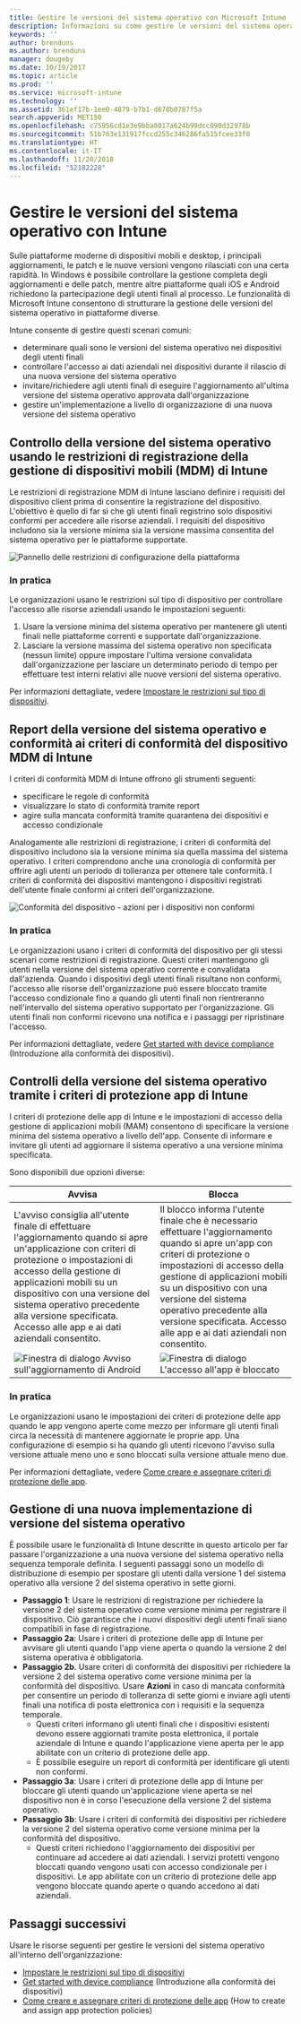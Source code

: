 ```yaml
---
title: Gestire le versioni del sistema operativo con Microsoft Intune
description: Informazioni su come gestire le versioni del sistema operativo su piattaforme con Microsoft Intune.
keywords: ''
author: brenduns
ms.author: brenduns
manager: dougeby
ms.date: 10/19/2017
ms.topic: article
ms.prod: ''
ms.service: microsoft-intune
ms.technology: ''
ms.assetid: 361ef17b-1ee0-4879-b7b1-d678b0787f5a
search.appverid: MET150
ms.openlocfilehash: c75956cd1e3e9bba0017a624b99dcc090d32978b
ms.sourcegitcommit: 51b763e131917fccd255c346286fa515fcee33f0
ms.translationtype: HT
ms.contentlocale: it-IT
ms.lasthandoff: 11/20/2018
ms.locfileid: "52182228"
---
```

# <a name="manage-operating-system-versions-with-intune"></a>Gestire le versioni del sistema operativo con Intune
Sulle piattaforme moderne di dispositivi mobili e desktop, i principali aggiornamenti, le patch e le nuove versioni vengono rilasciati con una certa rapidità. In Windows è possibile controllare la gestione completa degli aggiornamenti e delle patch, mentre altre piattaforme quali iOS e Android richiedono la partecipazione degli utenti finali al processo.  Le funzionalità di Microsoft Intune consentono di strutturare la gestione delle versioni del sistema operativo in piattaforme diverse.

Intune consente di gestire questi scenari comuni: 
- determinare quali sono le versioni del sistema operativo nei dispositivi degli utenti finali
- controllare l'accesso ai dati aziendali nei dispositivi durante il rilascio di una nuova versione del sistema operativo
- invitare/richiedere agli utenti finali di eseguire l'aggiornamento all'ultima versione del sistema operativo approvata dall'organizzazione
- gestire un'implementazione a livello di organizzazione di una nuova versione del sistema operativo
  
## <a name="operating-system-version-control-using-intune-mobile-device-management-mdm-enrollment-restrictions"></a>Controllo della versione del sistema operativo usando le restrizioni di registrazione della gestione di dispositivi mobili (MDM) di Intune
Le restrizioni di registrazione MDM di Intune lasciano definire i requisiti del dispositivo client prima di consentire la registrazione del dispositivo. L'obiettivo è quello di far sì che gli utenti finali registrino solo dispositivi conformi per accedere alle risorse aziendali. I requisiti del dispositivo includono sia la versione minima sia la versione massima consentita del sistema operativo per le piattaforme supportate.
 
![Pannello delle restrizioni di configurazione della piattaforma](./media/os-version-platform-configurations.png) 
 
### <a name="in-practice"></a>In pratica
Le organizzazioni usano le restrizioni sul tipo di dispositivo per controllare l'accesso alle risorse aziendali usando le impostazioni seguenti: 
1. Usare la versione minima del sistema operativo per mantenere gli utenti finali nelle piattaforme correnti e supportate dall'organizzazione. 
2. Lasciare la versione massima del sistema operativo non specificata (nessun limite) oppure impostare l'ultima versione convalidata dall'organizzazione per lasciare un determinato periodo di tempo per effettuare test interni relativi alle nuove versioni del sistema operativo.

Per informazioni dettagliate, vedere [Impostare le restrizioni sul tipo di dispositivi](https://docs.microsoft.com/intune/enrollment-restrictions-set#set-device-type-restrictions).
 
## <a name="operating-system-version-reporting-and-compliance-with-intune-mdm-device-compliance-policies"></a>Report della versione del sistema operativo e conformità ai criteri di conformità del dispositivo MDM di Intune
I criteri di conformità MDM di Intune offrono gli strumenti seguenti: 
- specificare le regole di conformità
- visualizzare lo stato di conformità tramite report
- agire sulla mancata conformità tramite quarantena dei dispositivi e accesso condizionale

Analogamente alle restrizioni di registrazione, i criteri di conformità del dispositivo includono sia la versione minima sia quella massima del sistema operativo. I criteri comprendono anche una cronologia di conformità per offrire agli utenti un periodo di tolleranza per ottenere tale conformità. I criteri di conformità dei dispositivi mantengono i dispositivi registrati dell'utente finale conformi ai criteri dell'organizzazione.

![Conformità del dispositivo - azioni per i dispositivi non conformi](./media/os-version-actions-noncompliance.png) 

### <a name="in-practice"></a>In pratica
Le organizzazioni usano i criteri di conformità del dispositivo per gli stessi scenari come restrizioni di registrazione. Questi criteri mantengono gli utenti nella versione del sistema operativo corrente e convalidata dall'azienda. Quando i dispositivi degli utenti finali risultano non conformi, l'accesso alle risorse dell'organizzazione può essere bloccato tramite l'accesso condizionale fino a quando gli utenti finali non rientreranno nell'intervallo del sistema operativo supportato per l'organizzazione. Gli utenti finali non conformi ricevono una notifica e i passaggi per ripristinare l'accesso.   

Per informazioni dettagliate, vedere [Get started with device compliance](https://docs.microsoft.com/intune/device-compliance-get-started) (Introduzione alla conformità dei dispositivi).
 
## <a name="operating-system-version-controls-using-intune-app-protection-policies"></a>Controlli della versione del sistema operativo tramite i criteri di protezione app di Intune    
I criteri di protezione delle app di Intune e le impostazioni di accesso della gestione di applicazioni mobili (MAM) consentono di specificare la versione minima del sistema operativo a livello dell'app. Consente di informare e invitare gli utenti ad aggiornare il sistema operativo a una versione minima specificata.
 
Sono disponibili due opzioni diverse: 

|Avvisa  |Blocca  |
|---------|---------|
|L'avviso consiglia all'utente finale di effettuare l'aggiornamento quando si apre un'applicazione con criteri di protezione o impostazioni di accesso della gestione di applicazioni mobili su un dispositivo con una versione del sistema operativo precedente alla versione specificata. Accesso alle app e ai dati aziendali consentito.|Il blocco informa l'utente finale che è necessario effettuare l'aggiornamento quando si apre un'app con criteri di protezione o impostazioni di accesso della gestione di applicazioni mobili su un dispositivo con una versione del sistema operativo precedente alla versione specificata. Accesso alle app e ai dati aziendali non consentito.|
|![Finestra di dialogo Avviso sull'aggiornamento di Android](./media/os-version-update-warning.png)    |![Finestra di dialogo L'accesso all'app è bloccato](./media/os-version-access-blocked.png)          |

 
### <a name="in-practice"></a>In pratica
Le organizzazioni usano le impostazioni dei criteri di protezione delle app quando le app vengono aperte come mezzo per informare gli utenti finali circa la necessità di mantenere aggiornate le proprie app. Una configurazione di esempio si ha quando gli utenti ricevono l'avviso sulla versione attuale meno uno e sono bloccati sulla versione attuale meno due.
 
Per informazioni dettagliate, vedere [Come creare e assegnare criteri di protezione delle app](https://docs.microsoft.com/intune/app-protection-policies).

## <a name="managing-a-new-operating-system-version-rollout"></a>Gestione di una nuova implementazione di versione del sistema operativo
È possibile usare le funzionalità di Intune descritte in questo articolo per far passare l'organizzazione a una nuova versione del sistema operativo nella sequenza temporale definita. I seguenti passaggi sono un modello di distribuzione di esempio per spostare gli utenti dalla versione 1 del sistema operativo alla versione 2 del sistema operativo in sette giorni.
- **Passaggio 1**: Usare le restrizioni di registrazione per richiedere la versione 2 del sistema operativo come versione minima per registrare il dispositivo. Ciò garantisce che i nuovi dispositivi degli utenti finali siano compatibili in fase di registrazione.
- **Passaggio 2a**: Usare i criteri di protezione delle app di Intune per avvisare gli utenti quando l'app viene aperta o quando la versione 2 del sistema operativa è obbligatoria.
- **Passaggio 2b**. Usare criteri di conformità dei dispositivi per richiedere la versione 2 del sistema operativo come versione minima per la conformità del dispositivo. Usare **Azioni** in caso di mancata conformità per consentire un periodo di tolleranza di sette giorni e inviare agli utenti finali una notifica di posta elettronica con i requisiti e la sequenza temporale.
  -  Questi criteri informano gli utenti finali che i dispositivi esistenti devono essere aggiornati tramite posta elettronica, il portale aziendale di Intune e quando l'applicazione viene aperta per le app abilitate con un criterio di protezione delle app.
  - È possibile eseguire un report di conformità per identificare gli utenti non conformi. 
- **Passaggio 3a**: Usare i criteri di protezione delle app di Intune per bloccare gli utenti quando un'applicazione viene aperta se nel dispositivo non è in corso l'esecuzione della versione 2 del sistema operativo.
- **Passaggio 3b**: Usare i criteri di conformità dei dispositivi per richiedere la versione 2 del sistema operativo come versione minima per la conformità del dispositivo.
  - Questi criteri richiedono l'aggiornamento dei dispositivi per continuare ad accedere ai dati aziendali. I servizi protetti vengono bloccati quando vengono usati con accesso condizionale per i dispositivi. Le app abilitate con un criterio di protezione delle app vengono bloccate quando aperte o quando accedono ai dati aziendali.

## <a name="next-steps"></a>Passaggi successivi
Usare le risorse seguenti per gestire le versioni del sistema operativo all'interno dell'organizzazione: 

- [Impostare le restrizioni sul tipo di dispositivi](https://docs.microsoft.com/intune/enrollment-restrictions-set#set-device-type-restrictions)
- [Get started with device compliance](https://docs.microsoft.com/intune/device-compliance-get-started) (Introduzione alla conformità dei dispositivi)
- [Come creare e assegnare criteri di protezione delle app](https://docs.microsoft.com/intune/app-protection-policies) (How to create and assign app protection policies)
